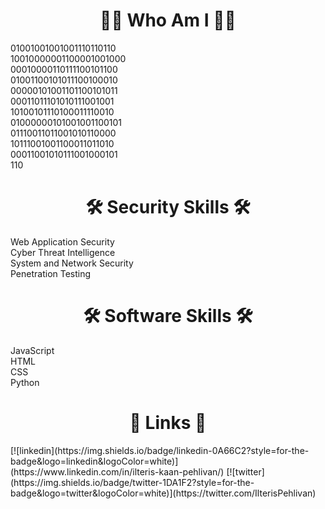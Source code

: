 
<h1><center> 🕵️‍♂️ Who Am I 🕵️‍♂️ </h1></center>
<p>01001001001001110110110<br>
10010000001100001001000<br>
00010000110111100101100<br>
01001100101011100100010<br>
00000101001101100101011<br>
00011011101010111001001<br>
10100101110100011110010<br>
01000000101001001100101<br>
01110011011001010110000<br>
10111001001100011011010<br>
00011001010111001000101<br>
110</p>
<center><h1> 🛠 Security Skills 🛠 </h1></center>
<p>Web Application Security<br>
Cyber Threat Intelligence<br>
System and Network Security<br>
Penetration Testing</p>
<center><h1> 🛠 Software Skills 🛠 </h1></center>
<p>JavaScript<br>
HTML<br>
CSS<br>
Python</p>


<center><h1> 🔗 Links 🔗 </h1></center>
[![linkedin](https://img.shields.io/badge/linkedin-0A66C2?style=for-the-badge&logo=linkedin&logoColor=white)](https://www.linkedin.com/in/ilteris-kaan-pehlivan/)
[![twitter](https://img.shields.io/badge/twitter-1DA1F2?style=for-the-badge&logo=twitter&logoColor=white)](https://twitter.com/IlterisPehlivan)
